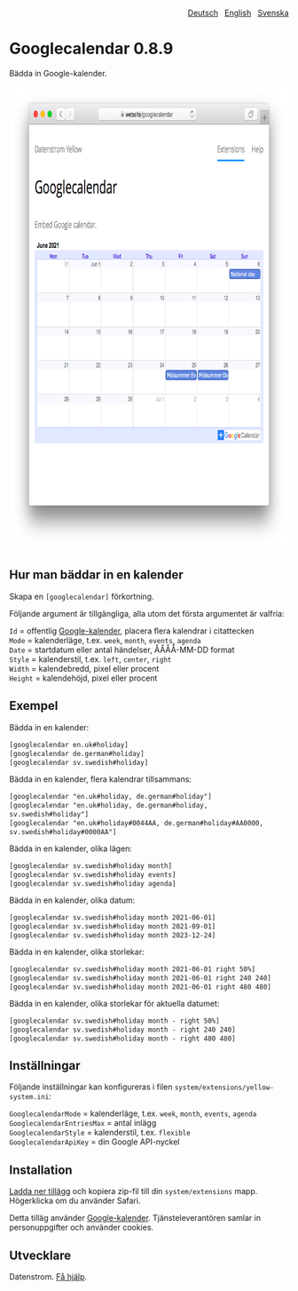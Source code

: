 <p align="right"><a href="README-de.md">Deutsch</a> &nbsp; <a href="README.md">English</a> &nbsp; <a href="README-sv.md">Svenska</a></p>

# Googlecalendar 0.8.9

Bädda in Google-kalender.

<p align="center"><img src="googlecalendar-screenshot.png?raw=true" width="795" height="836" alt="Skärmdump"></p>

## Hur man bäddar in en kalender

Skapa en `[googlecalendar]` förkortning.

Följande argument är tillgängliga, alla utom det första argumentet är valfria:

`Id` = offentlig [Google-kalender](https://calendar.google.com/), placera flera kalendrar i citattecken  
`Mode` = kalenderläge, t.ex. `week`, `month`, `events`, `agenda`  
`Date` = startdatum eller antal händelser, ÅÅÅÅ-MM-DD format  
`Style` = kalenderstil, t.ex. `left`, `center`, `right`  
`Width` = kalendebredd, pixel eller procent  
`Height` = kalendehöjd, pixel eller procent  

## Exempel

Bädda in en kalender:

    [googlecalendar en.uk#holiday]
    [googlecalendar de.german#holiday]
    [googlecalendar sv.swedish#holiday]

Bädda in en kalender, flera kalendrar tillsammans:

    [googlecalendar "en.uk#holiday, de.german#holiday"]
    [googlecalendar "en.uk#holiday, de.german#holiday, sv.swedish#holiday"]
    [googlecalendar "en.uk#holiday#0044AA, de.german#holiday#AA0000, sv.swedish#holiday#0000AA"]

Bädda in en kalender, olika lägen:

    [googlecalendar sv.swedish#holiday month]
    [googlecalendar sv.swedish#holiday events]
    [googlecalendar sv.swedish#holiday agenda]

Bädda in en kalender, olika datum:

    [googlecalendar sv.swedish#holiday month 2021-06-01]
    [googlecalendar sv.swedish#holiday month 2021-09-01]
    [googlecalendar sv.swedish#holiday month 2023-12-24]

Bädda in en kalender, olika storlekar:

    [googlecalendar sv.swedish#holiday month 2021-06-01 right 50%]
    [googlecalendar sv.swedish#holiday month 2021-06-01 right 240 240]
    [googlecalendar sv.swedish#holiday month 2021-06-01 right 480 480]

Bädda in en kalender, olika storlekar för aktuella datumet:

    [googlecalendar sv.swedish#holiday month - right 50%]
    [googlecalendar sv.swedish#holiday month - right 240 240]
    [googlecalendar sv.swedish#holiday month - right 480 480]

## Inställningar

Följande inställningar kan konfigureras i filen `system/extensions/yellow-system.ini`:

`GooglecalendarMode` = kalenderläge, t.ex. `week`, `month`, `events`, `agenda`  
`GooglecalendarEntriesMax` = antal inlägg  
`GooglecalendarStyle` = kalenderstil, t.ex. `flexible`  
`GooglecalendarApiKey` = din Google API-nyckel  

## Installation

[Ladda ner tillägg](https://github.com/datenstrom/yellow-extensions/raw/master/zip/googlecalendar.zip) och kopiera zip-fil till din `system/extensions` mapp. Högerklicka om du använder Safari.

Detta tilläg använder [Google-kalender](https://calendar.google.com/). Tjänsteleverantören samlar in personuppgifter och använder cookies.

## Utvecklare

Datenstrom. [Få hjälp](https://datenstrom.se/sv/yellow/help/).
